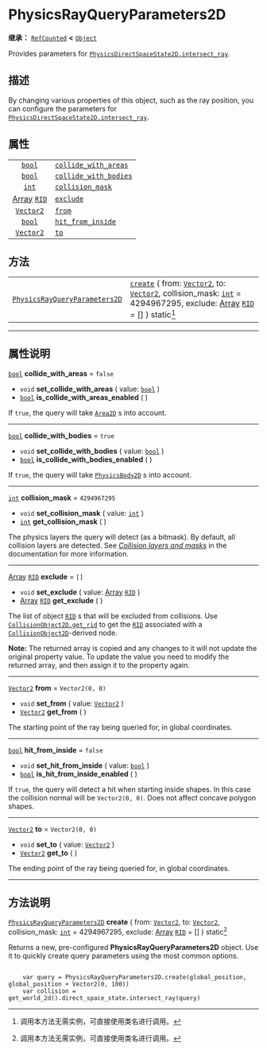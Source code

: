 <!-- ⚠ 请勿编辑本文件 ⚠ -->
<!-- 本文档使用脚本从 WeDot 引擎源码仓库生成。 -->
<!-- 生成脚本：https://github.com/WeDot-Engine/WeDot/tree/4.3/doc/tools/make_md.py； -->
<!-- 原文件：https://github.com/WeDot-Engine/WeDot/tree/4.3/doc/classes/PhysicsRayQueryParameters2D.xml。 -->

<div id="_class_physicsrayqueryparameters2d"></div>

# PhysicsRayQueryParameters2D

**继承：** [`RefCounted`](class_refcounted.md) **<** [`Object`](class_object.md)

Provides parameters for [`PhysicsDirectSpaceState2D.intersect_ray`](#class_physicsdirectspacestate2d_method_intersect_ray).

## 描述

By changing various properties of this object, such as the ray position, you can configure the parameters for [`PhysicsDirectSpaceState2D.intersect_ray`](#class_physicsdirectspacestate2d_method_intersect_ray).

## 属性

|||
|:-:|:--|
| [`bool`](class_bool.md)                       | [`collide_with_areas`](#class_physicsrayqueryparameters2d_property_collide_with_areas)   | ``false``         |
| [`bool`](class_bool.md)                       | [`collide_with_bodies`](#class_physicsrayqueryparameters2d_property_collide_with_bodies) | ``true``          |
| [`int`](class_int.md)                         | [`collision_mask`](#class_physicsrayqueryparameters2d_property_collision_mask)           | ``4294967295``    |
| [Array](class_array.md) [`RID`](class_rid.md) | [`exclude`](#class_physicsrayqueryparameters2d_property_exclude)                         | ``[]``            |
| [`Vector2`](class_vector2.md)                 | [`from`](#class_physicsrayqueryparameters2d_property_from)                               | ``Vector2(0, 0)`` |
| [`bool`](class_bool.md)                       | [`hit_from_inside`](#class_physicsrayqueryparameters2d_property_hit_from_inside)         | ``false``         |
| [`Vector2`](class_vector2.md)                 | [`to`](#class_physicsrayqueryparameters2d_property_to)                                   | ``Vector2(0, 0)`` |

## 方法

|||
|:-:|:--|
| [`PhysicsRayQueryParameters2D`](class_physicsrayqueryparameters2d.md) | [`create`](class_physicsrayqueryparameters2dmd#class_physicsrayqueryparameters2d_method_create) ( from: [`Vector2`](class_vector2.md), to: [`Vector2`](class_vector2.md), collision_mask: [`int`](class_int.md) = 4294967295, exclude: [Array](class_array.md) [`RID`](class_rid.md) = [] ) static[^static] |

<!-- rst-class:: classref-section-separator -->

---

## 属性说明

<div id="_class_physicsrayqueryparameters2d_property_collide_with_areas"></div>

[`bool`](class_bool.md) **collide_with_areas** = ``false`` <div id="class_physicsrayqueryparameters2d_property_collide_with_areas"></div>

- `void` **set_collide_with_areas** ( value: [`bool`](class_bool.md) )
- [`bool`](class_bool.md) **is_collide_with_areas_enabled** ( )

If `true`, the query will take [`Area2D`](class_area2d.md) s into account.

<!-- rst-class:: classref-item-separator -->

---

<div id="_class_physicsrayqueryparameters2d_property_collide_with_bodies"></div>

[`bool`](class_bool.md) **collide_with_bodies** = ``true`` <div id="class_physicsrayqueryparameters2d_property_collide_with_bodies"></div>

- `void` **set_collide_with_bodies** ( value: [`bool`](class_bool.md) )
- [`bool`](class_bool.md) **is_collide_with_bodies_enabled** ( )

If `true`, the query will take [`PhysicsBody2D`](class_physicsbody2d.md) s into account.

<!-- rst-class:: classref-item-separator -->

---

<div id="_class_physicsrayqueryparameters2d_property_collision_mask"></div>

[`int`](class_int.md) **collision_mask** = ``4294967295`` <div id="class_physicsrayqueryparameters2d_property_collision_mask"></div>

- `void` **set_collision_mask** ( value: [`int`](class_int.md) )
- [`int`](class_int.md) **get_collision_mask** ( )

The physics layers the query will detect (as a bitmask). By default, all collision layers are detected. See [*Collision layers and masks*](../tutorials/physics/physics_introduction.md#collision-layers-and-masks) in the documentation for more information.

<!-- rst-class:: classref-item-separator -->

---

<div id="_class_physicsrayqueryparameters2d_property_exclude"></div>

[Array](class_array.md) [`RID`](class_rid.md) **exclude** = ``[]`` <div id="class_physicsrayqueryparameters2d_property_exclude"></div>

- `void` **set_exclude** ( value: [Array](class_array.md) [`RID`](class_rid.md) )
- [Array](class_array.md) [`RID`](class_rid.md) **get_exclude** ( )

The list of object [`RID`](class_rid.md) s that will be excluded from collisions. Use [`CollisionObject2D.get_rid`](#class_collisionobject2d_method_get_rid) to get the [`RID`](class_rid.md) associated with a [`CollisionObject2D`](class_collisionobject2d.md)-derived node.

 **Note:** The returned array is copied and any changes to it will not update the original property value. To update the value you need to modify the returned array, and then assign it to the property again.

<!-- rst-class:: classref-item-separator -->

---

<div id="_class_physicsrayqueryparameters2d_property_from"></div>

[`Vector2`](class_vector2.md) **from** = ``Vector2(0, 0)`` <div id="class_physicsrayqueryparameters2d_property_from"></div>

- `void` **set_from** ( value: [`Vector2`](class_vector2.md) )
- [`Vector2`](class_vector2.md) **get_from** ( )

The starting point of the ray being queried for, in global coordinates.

<!-- rst-class:: classref-item-separator -->

---

<div id="_class_physicsrayqueryparameters2d_property_hit_from_inside"></div>

[`bool`](class_bool.md) **hit_from_inside** = ``false`` <div id="class_physicsrayqueryparameters2d_property_hit_from_inside"></div>

- `void` **set_hit_from_inside** ( value: [`bool`](class_bool.md) )
- [`bool`](class_bool.md) **is_hit_from_inside_enabled** ( )

If `true`, the query will detect a hit when starting inside shapes. In this case the collision normal will be `Vector2(0, 0)`. Does not affect concave polygon shapes.

<!-- rst-class:: classref-item-separator -->

---

<div id="_class_physicsrayqueryparameters2d_property_to"></div>

[`Vector2`](class_vector2.md) **to** = ``Vector2(0, 0)`` <div id="class_physicsrayqueryparameters2d_property_to"></div>

- `void` **set_to** ( value: [`Vector2`](class_vector2.md) )
- [`Vector2`](class_vector2.md) **get_to** ( )

The ending point of the ray being queried for, in global coordinates.

<!-- rst-class:: classref-section-separator -->

---

## 方法说明

<div id="_class_physicsrayqueryparameters2d_method_create"></div>

[`PhysicsRayQueryParameters2D`](class_physicsrayqueryparameters2d.md) **create** ( from: [`Vector2`](class_vector2.md), to: [`Vector2`](class_vector2.md), collision_mask: [`int`](class_int.md) = 4294967295, exclude: [Array](class_array.md) [`RID`](class_rid.md) = [] ) static[^static]<div id="class_physicsrayqueryparameters2d_method_create"></div>

Returns a new, pre-configured **PhysicsRayQueryParameters2D** object. Use it to quickly create query parameters using the most common options.

```

    var query = PhysicsRayQueryParameters2D.create(global_position, global_position + Vector2(0, 100))
    var collision = get_world_2d().direct_space_state.intersect_ray(query)
```



[^virtual]: 本方法通常需要用户覆盖才能生效。
[^const]: 本方法无副作用，不会修改该实例的任何成员变量。
[^vararg]: 本方法除了能接受在此处描述的参数外，还能够继续接受任意数量的参数。
[^constructor]: 本方法用于构造某个类型。
[^static]: 调用本方法无需实例，可直接使用类名进行调用。
[^operator]: 本方法描述的是使用本类型作为左操作数的有效运算符。
[^bitfield]: 这个值是由下列位标志构成位掩码的整数。
[^void]: 无返回值。
